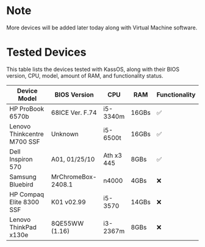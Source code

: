 # Note

More devices will be added later today along with Virtual Machine software. 

# Tested Devices 

This table lists the devices tested with KassOS, along with their BIOS version, CPU, model, amount of RAM, and functionality status.


| Device Model                | BIOS Version       | CPU        | RAM   | Functionality      |
| --------------------------- | ------------------ | ---------- | ----- | ------------------ |
| HP ProBook 6570b            | 68ICE Ver. F.74    | i5-3340m   | 16GBs | :white_check_mark: |
| Lenovo Thinkcentre M700 SSF | Unknown            | i5-6500t   | 16GBs | :white_check_mark: |
| Dell Inspiron 570           | A01, 01/25/10      | Ath x3 445 | 8GBs  | :white_check_mark: |
| Samsung Bluebird            | MrChromeBox-2408.1 | n4000      | 4GBs  | :x:                |
| HP Compaq Elite 8300 SSF    | K01 v02.99         | i5-3570    | 14GBs | :x:                |
| Lenovo ThinkPad x130e       | 8QE55WW (1.16)     | i3-2367m   | 8GBs  | :x:                |